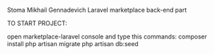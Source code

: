 Stoma Mikhail Gennadevich
Laravel marketplace back-end part


TO START PROJECT:

open marketplace-laravel console and type this commands:
    composer install
    php artisan migrate
    php artisan db:seed
